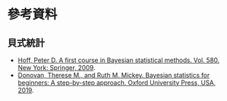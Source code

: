 # 參考資料

## 貝式統計

* [Hoff, Peter D. A first course in Bayesian statistical methods. Vol. 580. New York: Springer, 2009](https://www.amazon.com/-/zh\_TW/Peter-D-Hoff/dp/0387922997/ref=sr\_1\_1?crid=1KOIQLLADNARM\&keywords=A+First+Course+in+Bayesian+Statistical+Methods\&qid=1668092130\&sprefix=a+first+course+in+bayesian+statistical+methods%2Caps%2C294\&sr=8-1).
* [Donovan, Therese M., and Ruth M. Mickey. Bayesian statistics for beginners: A step-by-step approach. Oxford University Press, USA, 2019](https://www.amazon.com/-/zh\_TW/Therese-M-Donovan/dp/0198841302/ref=sr\_1\_fkmr0\_1?crid=2J25R69XN9YAE\&keywords=Donovan%2C+Therese+M.%2C+and+Ruth+M.+Mickey.+Bayesian+statistics+for+beginners%3A+A+step-by-step+approach.+Oxford+University+Press%2C+USA%2C+2019.\&qid=1668092584\&sprefix=donovan%2C+therese+m.%2C+and+ruth+m.+mickey.+bayesian+statistics+for+beginners+a+step-by-step+approach.+oxford+university+press%2C+usa%2C+2019.%2Caps%2C467\&sr=8-1-fkmr0).
